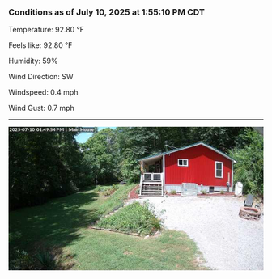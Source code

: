 ### Conditions as of July 10, 2025 at 1:55:10 PM CDT 

Temperature: 92.80 &deg;F

Feels like: 92.80 &deg;F

Humidity: 59%

Wind Direction: SW

Windspeed: 0.4 mph

Wind Gust: 0.7 mph

---

<img src="./images/latest.jpeg"/>

